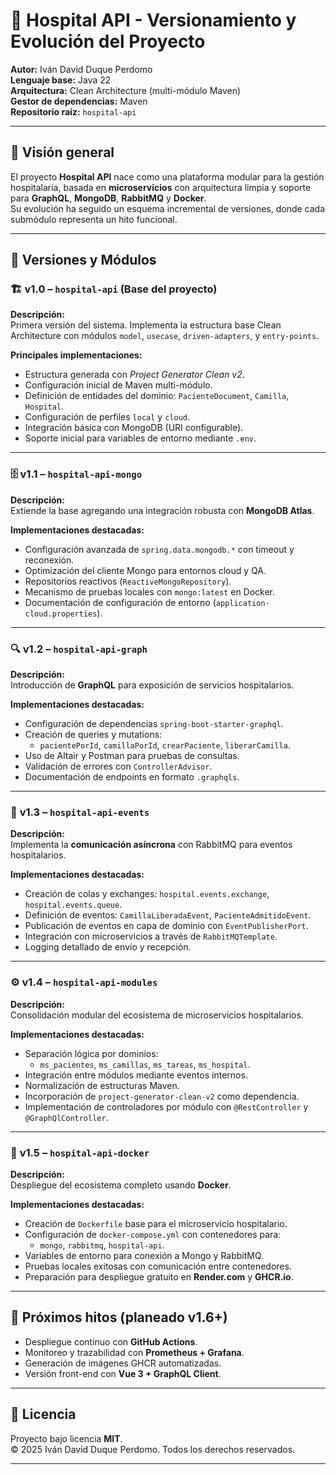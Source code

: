 # 🏥 Hospital API - Versionamiento y Evolución del Proyecto

**Autor:** Iván David Duque Perdomo  
**Lenguaje base:** Java 22  
**Arquitectura:** Clean Architecture (multi-módulo Maven)  
**Gestor de dependencias:** Maven  
**Repositorio raíz:** `hospital-api`

---

## 📘 Visión general

El proyecto **Hospital API** nace como una plataforma modular para la gestión hospitalaria, basada en **microservicios** con arquitectura limpia y soporte para **GraphQL**, **MongoDB**, **RabbitMQ** y **Docker**.  
Su evolución ha seguido un esquema incremental de versiones, donde cada submódulo representa un hito funcional.

---

## 🧩 Versiones y Módulos

### 🏗️ **v1.0 – `hospital-api` (Base del proyecto)**
**Descripción:**  
Primera versión del sistema. Implementa la estructura base Clean Architecture con módulos `model`, `usecase`, `driven-adapters`, y `entry-points`.

**Principales implementaciones:**
- Estructura generada con *Project Generator Clean v2*.
- Configuración inicial de Maven multi-módulo.
- Definición de entidades del dominio: `PacienteDocument`, `Camilla`, `Hospital`.
- Configuración de perfiles `local` y `cloud`.
- Integración básica con MongoDB (URI configurable).
- Soporte inicial para variables de entorno mediante `.env`.

---

### 🗄️ **v1.1 – `hospital-api-mongo`**
**Descripción:**  
Extiende la base agregando una integración robusta con **MongoDB Atlas**.

**Implementaciones destacadas:**
- Configuración avanzada de `spring.data.mongodb.*` con timeout y reconexión.
- Optimización del cliente Mongo para entornos cloud y QA.
- Repositorios reactivos (`ReactiveMongoRepository`).
- Mecanismo de pruebas locales con `mongo:latest` en Docker.
- Documentación de configuración de entorno (`application-cloud.properties`).

---

### 🔍 **v1.2 – `hospital-api-graph`**
**Descripción:**  
Introducción de **GraphQL** para exposición de servicios hospitalarios.

**Implementaciones destacadas:**
- Configuración de dependencias `spring-boot-starter-graphql`.
- Creación de queries y mutations:
    - `pacientePorId`, `camillaPorId`, `crearPaciente`, `liberarCamilla`.
- Uso de Altair y Postman para pruebas de consultas.
- Validación de errores con `ControllerAdvisor`.
- Documentación de endpoints en formato `.graphqls`.

---

### 📡 **v1.3 – `hospital-api-events`**
**Descripción:**  
Implementa la **comunicación asíncrona** con RabbitMQ para eventos hospitalarios.

**Implementaciones destacadas:**
- Creación de colas y exchanges: `hospital.events.exchange`, `hospital.events.queue`.
- Definición de eventos: `CamillaLiberadaEvent`, `PacienteAdmitidoEvent`.
- Publicación de eventos en capa de dominio con `EventPublisherPort`.
- Integración con microservicios a través de `RabbitMQTemplate`.
- Logging detallado de envío y recepción.

---

### ⚙️ **v1.4 – `hospital-api-modules`**
**Descripción:**  
Consolidación modular del ecosistema de microservicios hospitalarios.

**Implementaciones destacadas:**
- Separación lógica por dominios:
    - `ms_pacientes`, `ms_camillas`, `ms_tareas`, `ms_hospital`.
- Integración entre módulos mediante eventos internos.
- Normalización de estructuras Maven.
- Incorporación de `project-generator-clean-v2` como dependencia.
- Implementación de controladores por módulo con `@RestController` y `@GraphQlController`.

---

### 🐳 **v1.5 – `hospital-api-docker`**
**Descripción:**  
Despliegue del ecosistema completo usando **Docker**.

**Implementaciones destacadas:**
- Creación de `Dockerfile` base para el microservicio hospitalario.
- Configuración de `docker-compose.yml` con contenedores para:
    - `mongo`, `rabbitmq`, `hospital-api`.
- Variables de entorno para conexión a Mongo y RabbitMQ.
- Pruebas locales exitosas con comunicación entre contenedores.
- Preparación para despliegue gratuito en **Render.com** y **GHCR.io**.

---

## 🚀 Próximos hitos (planeado v1.6+)
- Despliegue continuo con **GitHub Actions**.
- Monitoreo y trazabilidad con **Prometheus + Grafana**.
- Generación de imágenes GHCR automatizadas.
- Versión front-end con **Vue 3 + GraphQL Client**.

---

## 📄 Licencia
Proyecto bajo licencia **MIT**.  
© 2025 Iván David Duque Perdomo. Todos los derechos reservados.

---
